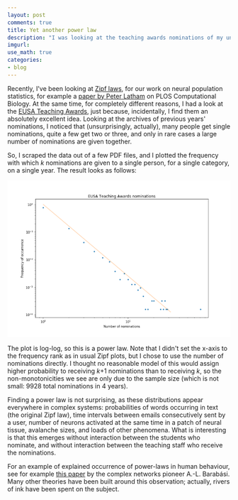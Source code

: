 ```yaml
---
layout: post
comments: true
title: Yet another power law
description: "I was looking at the teaching awards nominations of my university's teaching staff. I found a Zipf-like power law (for a change)."
imgurl:
use_math: true
categories:
- blog
---
```


Recently, I've been looking at [Zipf laws](http://en.wikipedia.org/wiki/Zipf_law), for our work on neural population statistics, for example a [paper by Peter Latham](http://journals.plos.org/ploscompbiol/article?id=10.1371/journal.pcbi.1005110) on PLOS Computational Biology. At the same time, for completely different
reasons, I had a look at the [EUSA Teaching Awards](https://www.eusa.ed.ac.uk/representation/campaigns/teachingawards/), just because, incidentally, I find them
an absolutely excellent idea. Looking at the archives of previous years' nominations, I noticed that (unsurprisingly, actually), many people get single nominations,
quite a few get two or three, and only in rare cases a large number of nominations are given together.

So, I scraped the data out of a few PDF files, and I plotted the frequency with which *k* nominations are given to a single person, for a single category, on a
single year. The result looks as follows:

![png](/files/TAzipf.png)

The plot is log-log, so this is a power law. Note that I didn't set the x-axis to the frequency rank as in usual Zipf plots, but I chose to use the number of
nominations directly. I thought no reasonable model of this would assign higher probability to receiving *k*+1 nominations than to receiving *k*, so the non-monotonicities
we see are only due to the sample size (which is not small: 9928 total nominations in 4 years).

Finding a power law is not surprising, as these distributions appear everywhere in complex systems: probabilities of words occurring in text (the original Zipf law),
time intervals between emails consecutively sent by a user, number of neurons activated at the same time in a patch of neural tissue, avalanche sizes, and loads of other
phenomena. What is interesting is that this emerges without interaction between the students who nominate, and without interaction between the teaching staff who receive
the nominations.

For an example of explained occurrence of power-laws in human behaviour, see for example [this paper](http://www.nature.com/nature/journal/v435/n7039/full/nature03459.html)
by the complex networks pioneer A.-L. Barabási. Many other theories have been built around this observation; actually, rivers of ink have been spent on the subject.
